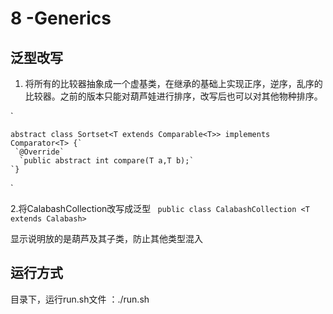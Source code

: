 # 8 -Generics

## 泛型改写

1. 将所有的比较器抽象成一个虚基类，在继承的基础上实现正序，逆序，乱序的比较器。之前的版本只能对葫芦娃进行排序，改写后也可以对其他物种排序。

`

```
abstract class Sortset<T extends Comparable<T>> implements Comparator<T> {`
 `@Override`
  `public abstract int compare(T a,T b);`
`}
```

`

2.将CalabashCollection改写成泛型 ` public class CalabashCollection <T extends Calabash>`

显示说明放的是葫芦及其子类，防止其他类型混入



## 运行方式

目录下，运行run.sh文件 ：./run.sh



